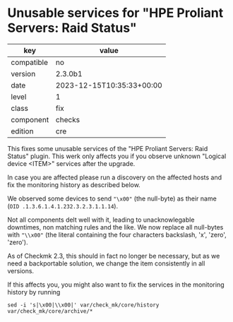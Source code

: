 [//]: # (werk v2)
# Unusable services for "HPE Proliant Servers: Raid Status"

key | value
--- | ---
compatible | no
version | 2.3.0b1
date | 2023-12-15T10:35:33+00:00
level | 1
class | fix
component | checks
edition | cre

This fixes some unusable services of the "HPE Proliant Servers: Raid Status" plugin.
This werk only affects you if you observe unknown "Logical device &lt;ITEM&gt;" services after the upgrade.

In case you are affected please run a discovery on the affected hosts and fix the monitoring history as described below.

We observed some devices to send `"\x00"` (the null-byte) as their name (`OID .1.3.6.1.4.1.232.3.2.3.1.1.14`).

Not all components delt well with it, leading to unacknowlegable downtimes, non matching rules and the like.
We now replace all null-bytes with `"\\x00"` (the literal containing the four characters backslash, 'x', 'zero', 'zero').

As of Checkmk 2.3, this should in fact no longer be necessary, but as we need a backportable solution, we change the item consistently in all versions.

If this affects you, you might also want to fix the services in the monitoring history by running

```
sed -i 's|\x00|\\x00|' var/check_mk/core/history var/check_mk/core/archive/*
```
